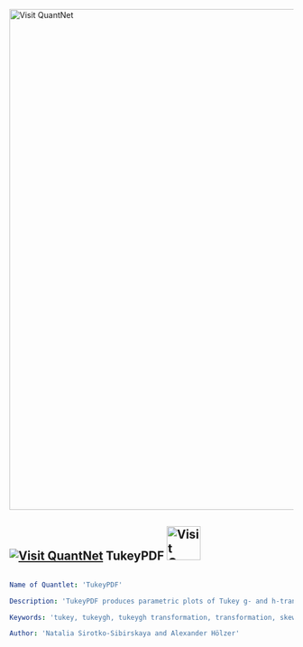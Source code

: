[<img src="https://github.com/QuantLet/Styleguide-and-FAQ/blob/master/pictures/banner.png" width="888" alt="Visit QuantNet">](http://quantlet.de/)

## [<img src="https://github.com/QuantLet/Styleguide-and-FAQ/blob/master/pictures/qloqo.png" alt="Visit QuantNet">](http://quantlet.de/) **TukeyPDF** [<img src="https://github.com/QuantLet/Styleguide-and-FAQ/blob/master/pictures/QN2.png" width="60" alt="Visit QuantNet 2.0">](http://quantlet.de/)

```yaml

Name of Quantlet: 'TukeyPDF'

Description: 'TukeyPDF produces parametric plots of Tukey g- and h-transformed variables'

Keywords: 'tukey, tukeygh, tukeygh transformation, transformation, skew, kurtosis, heavy tails'

Author: 'Natalia Sirotko-Sibirskaya and Alexander Hölzer'
